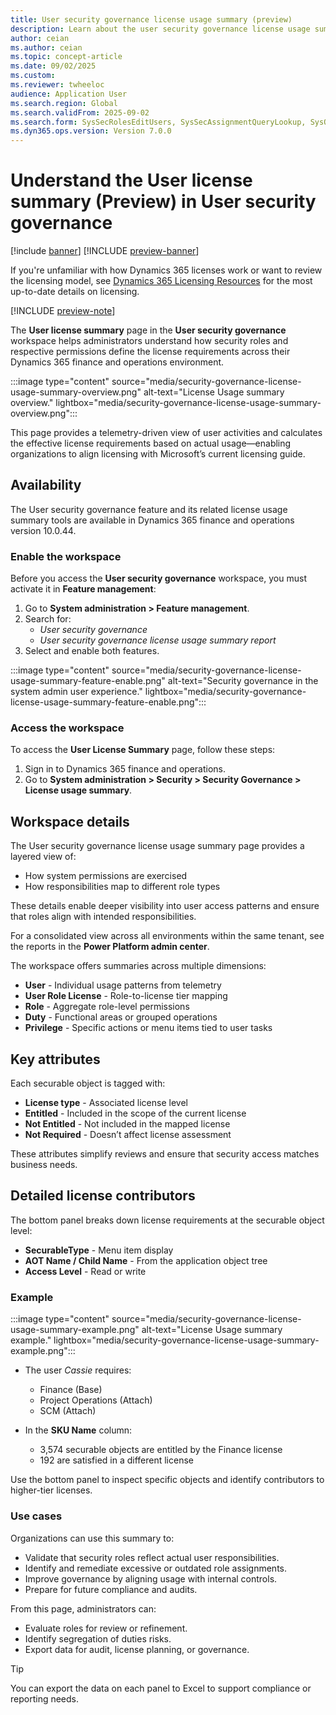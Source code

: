```yaml
---
title: User security governance license usage summary (preview)
description: Learn about the user security governance license usage summary report that is in preview for Dynamics 365 finance and operations apps.
author: ceian  
ms.author: ceian
ms.topic: concept-article
ms.date: 09/02/2025
ms.custom: 
ms.reviewer: twheeloc
audience: Application User
ms.search.region: Global
ms.search.validFrom: 2025-09-02
ms.search.form: SysSecRolesEditUsers, SysSecAssignmentQueryLookup, SysQueryForm, SysSecRoleExcludeUsers
ms.dyn365.ops.version: Version 7.0.0
---
```


# Understand the User license summary (Preview) in User security governance

[!include [banner](../includes/banner.md)]
[!INCLUDE [preview-banner](~/../shared-content/shared/preview-includes/preview-banner.md)]

If you're unfamiliar with how Dynamics 365 licenses work or want to review the licensing model, see [Dynamics 365 Licensing Resources](https://www.microsoft.com/licensing/terms/product/ForOnlineServices/all) for the most up-to-date details on licensing.

[!INCLUDE [preview-note](~/../shared-content/shared/preview-includes/preview-note-d365.md)]

The **User license summary** page in the **User security governance** workspace helps administrators understand how security roles and respective permissions define the license requirements across their Dynamics 365 finance and operations environment.

:::image type="content" source="media/security-governance-license-usage-summary-overview.png" alt-text="License Usage summary overview." lightbox="media/security-governance-license-usage-summary-overview.png":::

This page provides a telemetry-driven view of user activities and calculates the effective license requirements based on actual usage—enabling organizations to align licensing with Microsoft’s current licensing guide.


## Availability

The User security governance feature and its related license usage summary tools are available in Dynamics 365 finance and operations version 10.0.44.

### Enable the workspace

Before you access the **User security governance** workspace, you must activate it in **Feature management**:

1. Go to **System administration > Feature management**.
1. Search for:
   - *User security governance*
   - *User security governance license usage summary report*
1. Select and enable both features.

:::image type="content" source="media/security-governance-license-usage-summary-feature-enable.png" alt-text="Security governance in the system admin user experience." lightbox="media/security-governance-license-usage-summary-feature-enable.png":::

### Access the workspace

To access the **User License Summary** page, follow these steps:

1. Sign in to Dynamics 365 finance and operations.
2. Go to **System administration > Security > Security Governance > License usage summary**.

## Workspace details

The User security governance license usage summary page provides a layered view of:
- How system permissions are exercised
- How responsibilities map to different role types

These details enable deeper visibility into user access patterns and ensure that roles align with intended responsibilities.

For a consolidated view across all environments within the same tenant, see the reports in the **Power Platform admin center**.

The workspace offers summaries across multiple dimensions:
- **User** - Individual usage patterns from telemetry
- **User Role License** - Role-to-license tier mapping
- **Role** - Aggregate role-level permissions
- **Duty** - Functional areas or grouped operations
- **Privilege** - Specific actions or menu items tied to user tasks

## Key attributes 

Each securable object is tagged with:
- **License type** - Associated license level
- **Entitled** - Included in the scope of the current license
- **Not Entitled** - Not included in the mapped license
- **Not Required** - Doesn’t affect license assessment 

These attributes simplify reviews and ensure that security access matches business needs.

## Detailed license contributors

The bottom panel breaks down license requirements at the securable object level:
- **SecurableType** - Menu item display
- **AOT Name / Child Name** - From the application object tree
- **Access Level** - Read or write

### Example

:::image type="content" source="media/security-governance-license-usage-summary-example.png" alt-text="License Usage summary example." lightbox="media/security-governance-license-usage-summary-example.png":::

- The user *Cassie* requires:
  - Finance (Base)
  - Project Operations (Attach)
  - SCM (Attach)

- In the **SKU Name** column:
  - 3,574 securable objects are entitled by the Finance license
  - 192 are satisfied in a different license

Use the bottom panel to inspect specific objects and identify contributors to higher-tier licenses.

### Use cases

Organizations can use this summary to:
- Validate that security roles reflect actual user responsibilities.  
- Identify and remediate excessive or outdated role assignments.  
- Improve governance by aligning usage with internal controls.  
- Prepare for future compliance and audits.  

From this page, administrators can:
- Evaluate roles for review or refinement.  
- Identify segregation of duties risks.
- Export data for audit, license planning, or governance.  

>[!Tip]
> You can export the data on each panel to Excel to support compliance or reporting needs.
